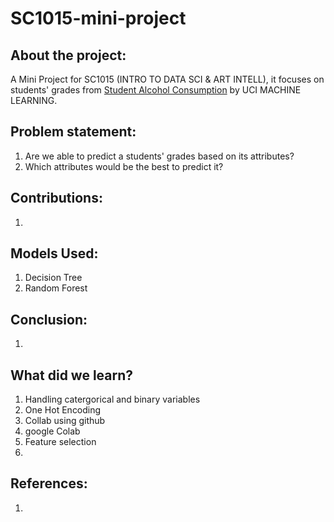# SC1015-mini-project

## About the project:

A Mini Project for SC1015 (INTRO TO DATA SCI & ART INTELL), it focuses on students' grades from [Student Alcohol Consumption](https://www.kaggle.com/datasets/uciml/student-alcohol-consumption) by UCI MACHINE LEARNING. 

## Problem statement:

1. Are we able to predict a students' grades based on its attributes?
2. Which attributes would be the best to predict it?

## Contributions:
1.

## Models Used:
1. Decision Tree
2. Random Forest

## Conclusion:
1.

## What did we learn?
1. Handling catergorical and binary variables 
2. One Hot Encoding
3. Collab using github
4. google Colab
5. Feature selection
6. 

## References:
1. 
